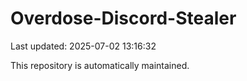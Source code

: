 # Overdose-Discord-Stealer

Last updated: 2025-07-02 13:16:32

This repository is automatically maintained.
